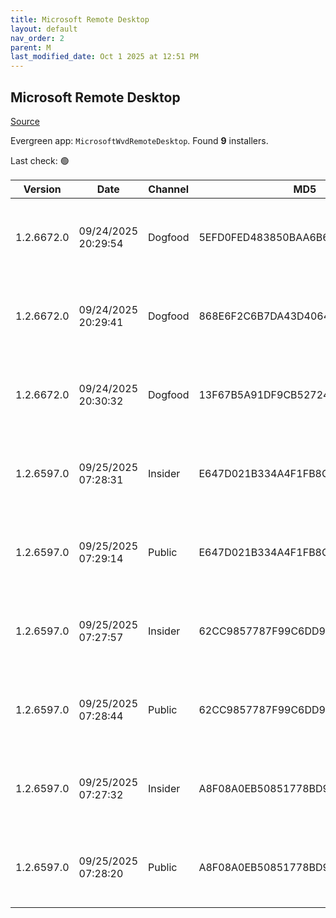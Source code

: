 ```yaml
---
title: Microsoft Remote Desktop
layout: default
nav_order: 2
parent: M
last_modified_date: Oct 1 2025 at 12:51 PM
---
```


## Microsoft Remote Desktop

[Source](https://docs.microsoft.com/en-us/azure/virtual-desktop/connect-windows-7-10)

Evergreen app: `MicrosoftWvdRemoteDesktop`. Found **9** installers.

Last check: 🟢

| Version    | Date                | Channel | MD5                              | Sha2                                                                                                                             | Architecture | URI                                                                                                                                                                                                                                                                  |
| ---------- | ------------------- | ------- | -------------------------------- | -------------------------------------------------------------------------------------------------------------------------------- | ------------ | -------------------------------------------------------------------------------------------------------------------------------------------------------------------------------------------------------------------------------------------------------------------- |
| 1.2.6672.0 | 09/24/2025 20:29:54 | Dogfood | 5EFD0FED483850BAA6B65586E5E3A8A2 | 8BAE5D315801E6F6D8D1E131967305B82FD68339DFE010219569FA9A167802BF29FFD10D88103BED61712CAE1C871ECB3648E069778D2FA182C872324B2B2C98 | ARM64        | [https://res.cdn.office.net/remote-desktop-windows-client/17f6b40a-7b69-4a8d-a92a-55aa7926cbe5/RemoteDesktop_1.2.6672.0_ARM64.msi](https://res.cdn.office.net/remote-desktop-windows-client/17f6b40a-7b69-4a8d-a92a-55aa7926cbe5/RemoteDesktop_1.2.6672.0_ARM64.msi) |
| 1.2.6672.0 | 09/24/2025 20:29:41 | Dogfood | 868E6F2C6B7DA43D4064FF5A583BF0CC | 88EADF45B3DFFB7C6677F96AB5482649346E5399F86C6C6816463367EEC7ACBA5C4B8C27469DC7DA72E944AC216333550E28DAF95074250240C4254C6D47C69C | x64          | [https://res.cdn.office.net/remote-desktop-windows-client/4597095d-1d9d-472a-b1f3-a8c4be6f0b1e/RemoteDesktop_1.2.6672.0_x64.msi](https://res.cdn.office.net/remote-desktop-windows-client/4597095d-1d9d-472a-b1f3-a8c4be6f0b1e/RemoteDesktop_1.2.6672.0_x64.msi)     |
| 1.2.6672.0 | 09/24/2025 20:30:32 | Dogfood | 13F67B5A91DF9CB52724863032C4D4C8 | C33531FE0C80183D85AA2AFAD60A6471F5CED066D1E908A9DE0934961D6EAC138739D72BD0F1A3C0EF9F8098584DB46B0ADE5AE8A861BB155B0556221E54A318 | x86          | [https://res.cdn.office.net/remote-desktop-windows-client/f4d65744-9583-41c3-ae69-62b39a1705d9/RemoteDesktop_1.2.6672.0_x86.msi](https://res.cdn.office.net/remote-desktop-windows-client/f4d65744-9583-41c3-ae69-62b39a1705d9/RemoteDesktop_1.2.6672.0_x86.msi)     |
| 1.2.6597.0 | 09/25/2025 07:28:31 | Insider | E647D021B334A4F1FB8CEF53FAF52DFE | DF15CB484499371B827D73E332499F553893D45B131B34C6BC20E98275E8A1887F076D79FF05CA9FFE861A5A71CC243AD39688F556DCEBD4E0C21E238592AC04 | ARM64        | [https://res.cdn.office.net/remote-desktop-windows-client/05680dc8-8212-4acd-bf5c-cccdf9fbb9ca/RemoteDesktop_1.2.6597.0_ARM64.msi](https://res.cdn.office.net/remote-desktop-windows-client/05680dc8-8212-4acd-bf5c-cccdf9fbb9ca/RemoteDesktop_1.2.6597.0_ARM64.msi) |
| 1.2.6597.0 | 09/25/2025 07:29:14 | Public  | E647D021B334A4F1FB8CEF53FAF52DFE | DF15CB484499371B827D73E332499F553893D45B131B34C6BC20E98275E8A1887F076D79FF05CA9FFE861A5A71CC243AD39688F556DCEBD4E0C21E238592AC04 | ARM64        | [https://res.cdn.office.net/remote-desktop-windows-client/05680dc8-8212-4acd-bf5c-cccdf9fbb9ca/RemoteDesktop_1.2.6597.0_ARM64.msi](https://res.cdn.office.net/remote-desktop-windows-client/05680dc8-8212-4acd-bf5c-cccdf9fbb9ca/RemoteDesktop_1.2.6597.0_ARM64.msi) |
| 1.2.6597.0 | 09/25/2025 07:27:57 | Insider | 62CC9857787F99C6DD97CFA5CCD326FA | BD1F6F00DA2C8AE69D62C620F5F2D0A186619262C6477DC7C109E239BBDE46C8E2A95653F476D828912C9F81D060A6B2A881717F22B8000CD4F69E9C34D54670 | x64          | [https://res.cdn.office.net/remote-desktop-windows-client/90edc32b-248d-4173-af46-ed50623eb4d0/RemoteDesktop_1.2.6597.0_x64.msi](https://res.cdn.office.net/remote-desktop-windows-client/90edc32b-248d-4173-af46-ed50623eb4d0/RemoteDesktop_1.2.6597.0_x64.msi)     |
| 1.2.6597.0 | 09/25/2025 07:28:44 | Public  | 62CC9857787F99C6DD97CFA5CCD326FA | BD1F6F00DA2C8AE69D62C620F5F2D0A186619262C6477DC7C109E239BBDE46C8E2A95653F476D828912C9F81D060A6B2A881717F22B8000CD4F69E9C34D54670 | x64          | [https://res.cdn.office.net/remote-desktop-windows-client/90edc32b-248d-4173-af46-ed50623eb4d0/RemoteDesktop_1.2.6597.0_x64.msi](https://res.cdn.office.net/remote-desktop-windows-client/90edc32b-248d-4173-af46-ed50623eb4d0/RemoteDesktop_1.2.6597.0_x64.msi)     |
| 1.2.6597.0 | 09/25/2025 07:27:32 | Insider | A8F08A0EB50851778BD9CDA6B59A9D5B | B2533D935E20ABC2D509ECE2CF8944C9F7D520FDA8D66AA96B2D52D5FF1A707733676945E6D71138DDC86F819B1873C3CE08126182B8CD8F02FE171603E7DFA8 | x86          | [https://res.cdn.office.net/remote-desktop-windows-client/86a9284e-f74e-40ab-9d74-9ecd6134095b/RemoteDesktop_1.2.6597.0_x86.msi](https://res.cdn.office.net/remote-desktop-windows-client/86a9284e-f74e-40ab-9d74-9ecd6134095b/RemoteDesktop_1.2.6597.0_x86.msi)     |
| 1.2.6597.0 | 09/25/2025 07:28:20 | Public  | A8F08A0EB50851778BD9CDA6B59A9D5B | B2533D935E20ABC2D509ECE2CF8944C9F7D520FDA8D66AA96B2D52D5FF1A707733676945E6D71138DDC86F819B1873C3CE08126182B8CD8F02FE171603E7DFA8 | x86          | [https://res.cdn.office.net/remote-desktop-windows-client/86a9284e-f74e-40ab-9d74-9ecd6134095b/RemoteDesktop_1.2.6597.0_x86.msi](https://res.cdn.office.net/remote-desktop-windows-client/86a9284e-f74e-40ab-9d74-9ecd6134095b/RemoteDesktop_1.2.6597.0_x86.msi)     |
